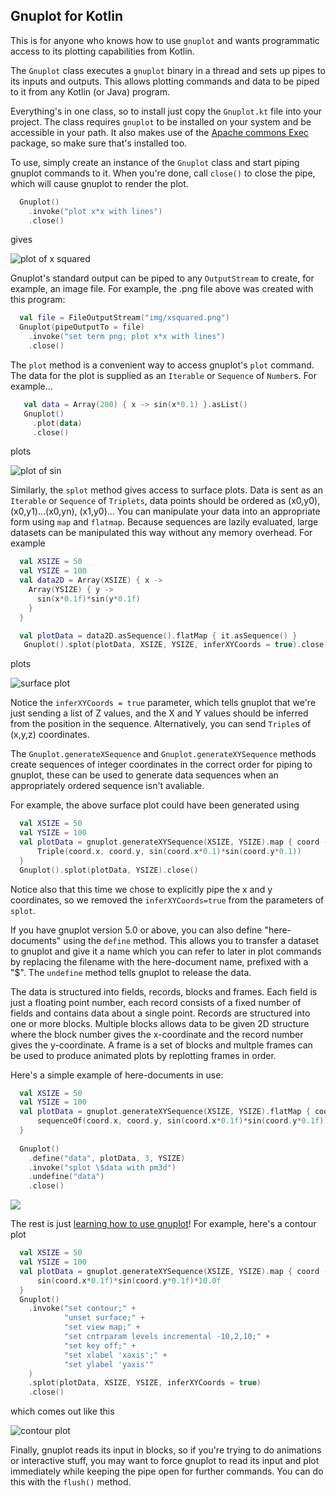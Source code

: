 ## Gnuplot for Kotlin

This is for anyone who knows how to use `gnuplot` and wants programmatic access to its plotting capabilities from Kotlin.
 
The `Gnuplot` class executes a `gnuplot` binary in a thread and sets up pipes to its inputs and outputs. This allows plotting commands and data to be piped to it from any Kotlin (or Java) program.

Everything's in one class, so to install just copy the `Gnuplot.kt` file into your project. The class requires `gnuplot` to be installed on your system and be accessible in your path. It also makes use of the [Apache commons Exec](https://commons.apache.org/proper/commons-exec/) package, so make sure that's installed too.

To use, simply create an instance of the `Gnuplot` class and start piping gnuplot commands to it. When you're done, call `close()` to close the pipe, which will cause gnuplot to render the plot.

```kotlin
  Gnuplot()
    .invoke("plot x*x with lines")
    .close()
```

gives

![plot of x squared](examples/img/xsquared.png)

 Gnuplot's standard output can be piped to any `OutputStream` to create, for example, an image file. For example, the .png file above was created with this program:
```kotlin
  val file = FileOutputStream("img/xsquared.png")
  Gnuplot(pipeOutputTo = file)
    .invoke("set term png; plot x*x with lines")
    .close()
``` 
 
The `plot` method is a convenient way to access gnuplot's `plot` command. The data for the plot is supplied as an `Iterable` or `Sequence` of `Number`s.  For example...

```kotlin
   val data = Array(200) { x -> sin(x*0.1) }.asList()
   Gnuplot()
     .plot(data)
     .close()
 ```

plots

![plot of sin](examples/img/plot.png)

Similarly, the `splot` method gives access to surface plots. Data is sent as an `Iterable` or `Sequence` of `Triplets`, data points should be ordered as (x0,y0), (x0,y1)...(x0,yn), (x1,y0)... You can manipulate your data into an appropriate form using `map` and `flatmap`. Because sequences are lazily evaluated, large datasets can be manipulated this way without any memory overhead. For example

```kotlin
  val XSIZE = 50
  val YSIZE = 100
  val data2D = Array(XSIZE) { x ->
    Array(YSIZE) { y ->
      sin(x*0.1f)*sin(y*0.1f)
    }
  }

  val plotData = data2D.asSequence().flatMap { it.asSequence() }
   Gnuplot().splot(plotData, XSIZE, YSIZE, inferXYCoords = true).close()
```

plots

![surface plot](examples/img/surfacePlot.png)

Notice the `inferXYCoords = true` parameter, which tells gnuplot that we're just sending a list of Z values, and the X and Y values should be inferred from the position in the sequence. Alternatively, you can send `Triple`s of (x,y,z) coordinates.

The `Gnuplot.generateXSequence` and `Gnuplot.generateXYSequence` methods create sequences of integer coordinates in the correct order for piping to gnuplot, these can be used to generate data sequences when an appropriately ordered sequence isn't avaliable.

For example, the above surface plot could have been generated using

```kotlin
  val XSIZE = 50
  val YSIZE = 100
  val plotData = gnuplot.generateXYSequence(XSIZE, YSIZE).map { coord ->
      Triple(coord.x, coord.y, sin(coord.x*0.1)*sin(coord.y*0.1))
  }
  Gnuplot().splot(plotData, YSIZE).close()
```

Notice also that this time we chose to explicitly pipe the x and y coordinates, so we removed the `inferXYCoords=true` from the parameters of `splot`.

If you have gnuplot version 5.0 or above, you can also define "here-documents" using the `define` method. This allows you to transfer a dataset to gnuplot and give it a name which you can refer to later in plot commands by replacing the filename with the here-document name, prefixed with a "$". The `undefine` method tells gnuplot to release the data.

The data is structured into fields, records, blocks and frames. Each field is just a floating point number, each record consists of a fixed number of fields and contains data about a single point. Records are structured into one or more blocks. Multiple blocks allows data to be given 2D structure where the block number gives the x-coordinate and the record number gives the y-coordinate. A frame is a set of blocks and multple frames can be used to produce animated plots by replotting frames in order.

Here's a simple example of here-documents in use:
```kotlin
  val XSIZE = 50
  val YSIZE = 100
  val plotData = gnuplot.generateXYSequence(XSIZE, YSIZE).flatMap { coord ->
      sequenceOf(coord.x, coord.y, sin(coord.x*0.1f)*sin(coord.y*0.1f))
  }
  
  Gnuplot()
    .define("data", plotData, 3, YSIZE)
    .invoke("splot \$data with pm3d")
    .undefine("data")
    .close()
```
![](examples/img/pm3d.png)

The rest is just [learning how to use gnuplot](http://gnuplot.info/)! For example, here's a contour plot

```kotlin
  val XSIZE = 50
  val YSIZE = 100
  val plotData = gnuplot.generateXYSequence(XSIZE, YSIZE).map { coord ->
      sin(coord.x*0.1f)*sin(coord.y*0.1f)*10.0f
  }
  Gnuplot()
    .invoke("set contour;" +
            "unset surface;" +
            "set view map;" +
            "set cntrparam levels incremental -10,2,10;" +
            "set key off;" +
            "set xlabel 'xaxis';" +
            "set ylabel 'yaxis'"
    )
    .splot(plotData, XSIZE, YSIZE, inferXYCoords = true)
    .close()
```
which comes out like this

![contour plot](examples/img/contourPlot.png)

Finally, gnuplot reads its input in blocks, so if you're trying to do animations or interactive stuff, you may want to force gnuplot to read its input and plot immediately while keeping the pipe open for further commands. You can do this with the `flush()` method.
